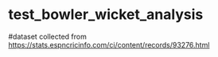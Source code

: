 # test_bowler_wicket_analysis
#dataset collected from https://stats.espncricinfo.com/ci/content/records/93276.html
